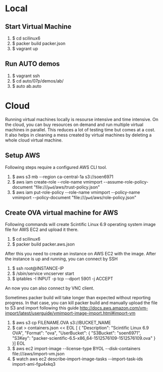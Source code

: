 # Local

## Start Virtual Machine

1. $ cd scilinux6
2. $ packer build packer.json
3. $ vagrant up

## Run AUTO demos

1. $ vagrant ssh
2. $ cd auto/07p/demos/ab/
3. $ auto ab.auto

# Cloud

Running virtual machines locally is resourse intensive and time intensive. On the cloud, you can buy resources on demand and run multiple virtual machines in parallel. This reduces a lot of testing time but comes at a cost. It also helps in cleaning a mess created by virtual machines by deleting a whole cloud virtual machine.

## Setup AWS

Following steps require a configured AWS CLI tool.

1. $ aws s3 mb --region ca-central-1a s3://soen6971
2. $ aws iam create-role --role-name vmimport --assume-role-policy-document "file:///`pwd`/aws/trust-policy.json"
3. $ aws iam put-role-policy --role-name vmimport --policy-name vmimport --policy-document "file:///`pwd`/aws/role-policy.json"

## Create OVA virtual machine for AWS

Following commands will create Scintific Linux 6.9 operating system image file for AWS EC2 and upload it there.

1. $ cd scilinux6
2. $ packer build packer.aws.json

After this you need to create an instance on AWS EC2 with the image. After the instance is up and running, you can connect by SSH

1. $ ssh root@INSTANCE-IP
2. $ /sbin/service vncserver start
3. $ iptables -I INPUT -p tcp --dport 5901 -j ACCEPT

An now you can also connect by VNC client.

Sometimes packer build will take longer than expected without reporting progress. In that case, you can kill packer build and manually upload the file to S3 and import following this guide http://docs.aws.amazon.com/vm-import/latest/userguide/vmimport-image-import.html#import-vm

1. $ aws s3 cp FILENAME.OVA s3://BUCKET_NAME
2. $ cat > containers.json << EOL
        [
          {
            "Description": "Scintific Linux 6.9 OVA",
            "Format": "ova",
            "UserBucket": {
                "S3Bucket": "soen6971",
                "S3Key": "packer-scientific-6.5-x86_64-1512576109-1512576109.ova"
            }
        }]
     EOL
3. $ aws ec2 import-image --license-type BYOL --disk-containers file:///aws/import-vm.json
4. $ watch aws ec2 describe-import-image-tasks --import-task-ids import-ami-fgu4xkq3
